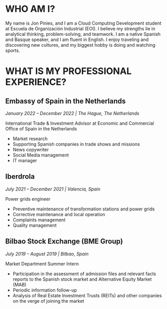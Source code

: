 # WHO AM I? 
My name is Jon Pinies, and I am a Cloud Computing Development student at Escuela de Organización Industrial (EOI). I believe my strengths lie in analytical thinking, problem-solving, and teamwork. I am a native Spanish and Basque speaker, and I am fluent in English. I enjoy traveling and discovering new cultures, and my biggest hobby is doing and watching sports. 
# WHAT IS MY PROFESSIONAL EXPERIENCE?
## Embassy of Spain in the Netherlands
*January 2022 – December 2022 | The Hague, The Netherlands* 

International Trade & Investment Advisor at Economic and Commercial Office of Spain in the Netherlands
* Market research
* Supporting Spanish companies in trade shows and missions
* News copywriter
* Social Media management
* IT manager
## Iberdrola
*July 2021 – December 2021 | Valencia, Spain* 

Power grids engineer
* Preventive maintenance of transformation stations and power grids
* Corrective maintenance and local operation
* Complaints management
* Quality management
## Bilbao Stock Exchange (BME Group)
*July 2019 – August 2019 | Bilbao, Spain* 

Market Department Summer Intern
* Participation in the assessment of admission files and relevant facts reports to the Spanish stock market and Alternative Equity Market (MAB)
* Periodic information follow-up
* Analysis of Real Estate Investment Trusts (REITs) and other companies on the verge of joining the market
